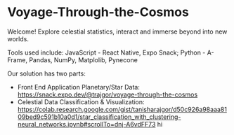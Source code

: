 # Voyage-Through-the-Cosmos

Welcome! Explore celestial statistics, interact and immerse beyond into new worlds.

Tools used include: JavaScript - React Native, Expo Snack; Python - A-Frame, Pandas, NumPy, Matplolib, Pynecone 

Our solution has two parts: 
- Front End Application Planetary/Star Data: https://snack.expo.dev/@trajgor/voyage-through-the-cosmos
- Celestial Data Classification & Visualization: https://colab.research.google.com/gist/tanisharajgor/d50c926a98aaa8109bed9c591b10a0d1/star_classification_with_clustering-neural_networks.ipynb#scrollTo=dnj-A6vdFF73
hi
